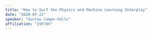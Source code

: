 ```yaml
---
title: "How to Surf the Physics and Machine Learning Interplay"
date: "2020-07-22"
speaker: "Gustau Camps-Valls"
affiliation: "ISP/UV"
---
```

